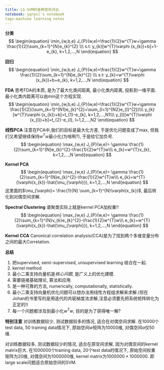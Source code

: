 ```yaml
---
title: LS-SVM的各种变形对比
notebook: yqrpsl's notebook
tags:machine learning notes
---
```



**分类**
$$
\begin{equation}
	\min_{w,b,e} J_{P}(w,e)=\frac{1}{2}w^{T}w+\gamma \frac{1}{2}\sum_{k=1}^{N}e_{k}^{2}       \\\
	s.t: y_{k}[w^{T}\varphi (x_{k})+b]=1-e_{k}, k=1,2,...,N
\end{equation}
$$

**回归**
$$
\begin{equation}
	\min_{w,b,e} J_{P}(w,e)=\frac{1}{2}w^{T}w+\gamma \frac{1}{2}\sum_{k=1}^{N}e_{k}^{2}       \\\
	s.t: y_{k}=w^{T}\varphi (x_{k})+b+e_{k}, k=1,2,...,N
\end{equation}
$$


**FDA**
思考FDA的本质, 是为了最大化类间距离, 最小化类内距离, 投影到一维平面.
最小化类内距离可以由min这个方程实现.
$$
\begin{equation}
	\min_{w,b,e} J_{P}(w,e)=\frac{1}{2}w^{T}w+\gamma \frac{1}{2}(\sum_{k=1}^{N1}e_{k}^{2}+\sum_{l=1}^{N2}e_{l}^{2})\\\
	y_{k}[w^{T}\varphi (x_{k})+b]=t_{1}-e_{k}, k=1,2,...,N1\\\
	y_{l}[w^{T}\varphi (x_{l})+b]=t_{2}-e_{l}, l=1,2,...,N2
\end{equation}
$$

**线性PCA**
注意在PCA中,我们的目标是最大化方差, 于是优化问题变成了max, 但我们又希望继续保持$w^{T}w$最小化(为啥咧?), 于是给它加负号.
$$
\begin{equation}
	\max_{w,e} J_{P}(w,e)= \gamma \frac{1}{2}\sum_{k=1}^{N}e_{k}^{2}-\frac{1}{2}w^{T}w\\\
	e_{k}=w^{T}x_{k}, k=1,2,...,N
\end{equation}
$$


**Kernel PCA**
$$
\begin{equation}
	\max_{w,e} J_{P}(w,e)= \gamma \frac{1}{2}\sum_{k=1}^{N}e_{k}^{2}-\frac{1}{2}w^{T}w\\\
	e_{k}=w^{T}(\varphi(x_{k})-\hat{\mu_{\varphi}}), k=1,2,...,N
\end{equation}
$$
这里面的$\mu_{\varphi}= \frac{1}{N} \sum_{k=1}^{N}\varphi(x_{k})$, 最后转化到对偶空间求解.


**Spectral Clustering**
谱聚类实际上就是kernel PCA加权重!!
$$
\begin{equation}
	\max_{w,e} J_{P}(w,e)= \gamma \frac{1}{2}\sum_{k=1}^{N}v_{k}e_{k}^{2}-\frac{1}{2}w^{T}w\\\
	e_{k}=w^{T}(\varphi(x_{k})-\hat{\mu_{\varphi}}), k=1,2,...,N
\end{equation}
$$

**Kernel CCA**
Canonical correlation analysis(CCA)是为了找到两个多维变量分布之间的最大Correlation.


**总结**
1. 把supervised, semi-supervised, unsupervised learning 结合在一起.
2. kernel method
3. 最小二乘支持向量机是*核心问题*, 是广义上的优化建模.
4. 需要链接基础理论, 算法和应用.
5. 是一种可靠的方法, numerically, computationally, statistically.
6. 最小二乘支持向量机优化问题可以想办法用线性方程组求解来求解.(但在Johan的书里写的是用迭代的共轭梯度法求解,注意必须要先把系统矩阵转化为正定的!)
7. 每一个问题都涉及到最小化$w^{T}w$, 目的是为了获得唯一解?



**特别注意**
对训练数据较少, 测试数据较多的情况, 适合在对偶空间求解. 
在10000个test data, 50 training data情况下, 原始空间$w$矩阵为10000维, 对偶空间$\alpha$仅50维.

对训练数据较多, 测试数据较少的情况, 适合在原空间求解, 因为对偶空间的kernel matrix巨大.
在1000000个training data, 20个test data的情况下, 原始空间权重矩阵为20维, 对偶空间为1000000维, kernel matrix为$1000000 \times 1000000$.
即large scale问题适合原始空间的SVM.